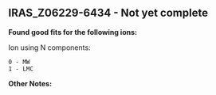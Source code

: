 ## IRAS_Z06229-6434 - Not yet complete
**Found good fits for the following ions:**

Ion using N components:
```
0 - MW
1 - LMC
```


**Other Notes:**

